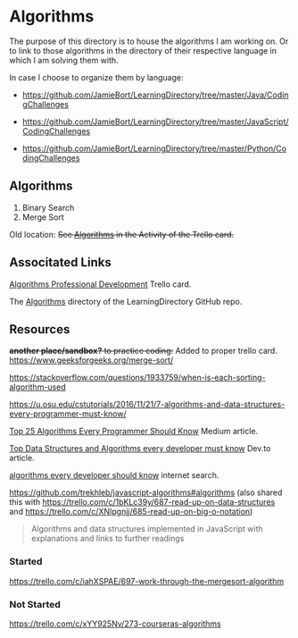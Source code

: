 # Algorithms
The purpose of this directory is to house the algorithms I am working on.
Or to link to those algorithms in the directory of their respective language in which I am solving them with.

In case I choose to organize them by language:

* https://github.com/JamieBort/LearningDirectory/tree/master/Java/CodingChallenges

* https://github.com/JamieBort/LearningDirectory/tree/master/JavaScript/CodingChallenges

* https://github.com/JamieBort/LearningDirectory/tree/master/Python/CodingChallenges

## Algorithms
1. Binary Search
2. Merge Sort

Old location:
~~See [Algorithms](https://trello.com/c/32EUbWm6/272-algorithms-professional-development#comment-5fdf618df2a6700e75c4604f) in the Activity of the Trello card.~~

## Associtated Links
[Algorithms Professional Development](https://trello.com/c/32EUbWm6/272-algorithms-professional-development) Trello card.

The [Algorithms](https://github.com/JamieBort/LearningDirectory/tree/master/Algorithms) directory of the LearningDirectory GitHub repo.

## Resources

~~**another place/sandbox?** to practice coding:~~ Added to proper trello card.
https://www.geeksforgeeks.org/merge-sort/

https://stackoverflow.com/questions/1933759/when-is-each-sorting-algorithm-used

https://u.osu.edu/cstutorials/2016/11/21/7-algorithms-and-data-structures-every-programmer-must-know/

[Top 25 Algorithms Every Programmer Should Know](https://medium.com/techie-delight/top-25-algorithms-every-programmer-should-know-373246b4881b) Medium article.

[Top Data Structures and Algorithms every developer must know](https://dev.to/educative/top-data-structures-and-algorithms-every-developer-must-know-241a) Dev.to article.

[algorithms every developer should know](https://www.google.com/search?q=algorithms+every+developer+should+know&oq=algorithms+every+developer+should+know&aqs=chrome..69i57.13643j0j4&sourceid=chrome&ie=UTF-8) internet search.

https://github.com/trekhleb/javascript-algorithms#algorithms (also shared this with https://trello.com/c/1bKLc39y/687-read-up-on-data-structures  and https://trello.com/c/XNIpgnjj/685-read-up-on-big-o-notation)
>Algorithms and data structures implemented in JavaScript with explanations and links to further readings

### Started
https://trello.com/c/iahXSPAE/697-work-through-the-mergesort-algorithm

### Not Started
https://trello.com/c/xYY925Nv/273-courseras-algorithms
